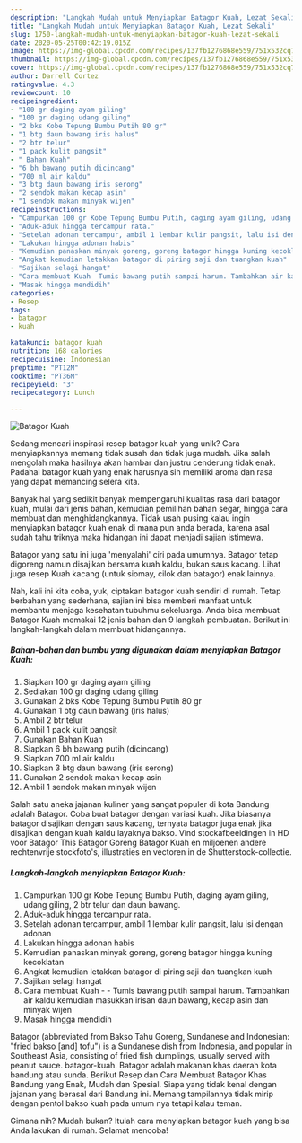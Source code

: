 ```yaml
---
description: "Langkah Mudah untuk Menyiapkan Batagor Kuah, Lezat Sekali"
title: "Langkah Mudah untuk Menyiapkan Batagor Kuah, Lezat Sekali"
slug: 1750-langkah-mudah-untuk-menyiapkan-batagor-kuah-lezat-sekali
date: 2020-05-25T00:42:19.015Z
image: https://img-global.cpcdn.com/recipes/137fb1276868e559/751x532cq70/batagor-kuah-foto-resep-utama.jpg
thumbnail: https://img-global.cpcdn.com/recipes/137fb1276868e559/751x532cq70/batagor-kuah-foto-resep-utama.jpg
cover: https://img-global.cpcdn.com/recipes/137fb1276868e559/751x532cq70/batagor-kuah-foto-resep-utama.jpg
author: Darrell Cortez
ratingvalue: 4.3
reviewcount: 10
recipeingredient:
- "100 gr daging ayam giling"
- "100 gr daging udang giling"
- "2 bks Kobe Tepung Bumbu Putih 80 gr"
- "1 btg daun bawang iris halus"
- "2 btr telur"
- "1 pack kulit pangsit"
- " Bahan Kuah"
- "6 bh bawang putih dicincang"
- "700 ml air kaldu"
- "3 btg daun bawang iris serong"
- "2 sendok makan kecap asin"
- "1 sendok makan minyak wijen"
recipeinstructions:
- "Campurkan 100 gr Kobe Tepung Bumbu Putih, daging ayam giling, udang giling, 2 btr telur dan daun bawang."
- "Aduk-aduk hingga tercampur rata."
- "Setelah adonan tercampur, ambil 1 lembar kulir pangsit, lalu isi dengan adonan"
- "Lakukan hingga adonan habis"
- "Kemudian panaskan minyak goreng, goreng batagor hingga kuning kecoklatan"
- "Angkat kemudian letakkan batagor di piring saji dan tuangkan kuah"
- "Sajikan selagi hangat"
- "Cara membuat Kuah  Tumis bawang putih sampai harum. Tambahkan air kaldu kemudian masukkan irisan daun bawang, kecap asin dan minyak wijen"
- "Masak hingga mendidih"
categories:
- Resep
tags:
- batagor
- kuah

katakunci: batagor kuah 
nutrition: 168 calories
recipecuisine: Indonesian
preptime: "PT12M"
cooktime: "PT36M"
recipeyield: "3"
recipecategory: Lunch

---
```



![Batagor Kuah](https://img-global.cpcdn.com/recipes/137fb1276868e559/751x532cq70/batagor-kuah-foto-resep-utama.jpg)

Sedang mencari inspirasi resep batagor kuah yang unik? Cara menyiapkannya memang tidak susah dan tidak juga mudah. Jika salah mengolah maka hasilnya akan hambar dan justru cenderung tidak enak. Padahal batagor kuah yang enak harusnya sih memiliki aroma dan rasa yang dapat memancing selera kita.

Banyak hal yang sedikit banyak mempengaruhi kualitas rasa dari batagor kuah, mulai dari jenis bahan, kemudian pemilihan bahan segar, hingga cara membuat dan menghidangkannya. Tidak usah pusing kalau ingin menyiapkan batagor kuah enak di mana pun anda berada, karena asal sudah tahu triknya maka hidangan ini dapat menjadi sajian istimewa.

Batagor yang satu ini juga &#39;menyalahi&#39; ciri pada umumnya. Batagor tetap digoreng namun disajikan bersama kuah kaldu, bukan saus kacang. Lihat juga resep Kuah kacang (untuk siomay, cilok dan batagor) enak lainnya.


Nah, kali ini kita coba, yuk, ciptakan batagor kuah sendiri di rumah. Tetap berbahan yang sederhana, sajian ini bisa memberi manfaat untuk membantu menjaga kesehatan tubuhmu sekeluarga. Anda bisa membuat Batagor Kuah memakai 12 jenis bahan dan 9 langkah pembuatan. Berikut ini langkah-langkah dalam membuat hidangannya.

<!--inarticleads1-->

##### Bahan-bahan dan bumbu yang digunakan dalam menyiapkan Batagor Kuah:

1. Siapkan 100 gr daging ayam giling
1. Sediakan 100 gr daging udang giling
1. Gunakan 2 bks Kobe Tepung Bumbu Putih 80 gr
1. Gunakan 1 btg daun bawang (iris halus)
1. Ambil 2 btr telur
1. Ambil 1 pack kulit pangsit
1. Gunakan  Bahan Kuah
1. Siapkan 6 bh bawang putih (dicincang)
1. Siapkan 700 ml air kaldu
1. Siapkan 3 btg daun bawang (iris serong)
1. Gunakan 2 sendok makan kecap asin
1. Ambil 1 sendok makan minyak wijen


Salah satu aneka jajanan kuliner yang sangat populer di kota Bandung adalah Batagor. Coba buat batagor dengan variasi kuah. Jika biasanya batagor disajikan dengan saus kacang, ternyata batagor juga enak jika disajikan dengan kuah kaldu layaknya bakso. Vind stockafbeeldingen in HD voor Batagor This Batagor Goreng Batagor Kuah en miljoenen andere rechtenvrije stockfoto&#39;s, illustraties en vectoren in de Shutterstock-collectie. 

<!--inarticleads2-->

##### Langkah-langkah menyiapkan Batagor Kuah:

1. Campurkan 100 gr Kobe Tepung Bumbu Putih, daging ayam giling, udang giling, 2 btr telur dan daun bawang.
1. Aduk-aduk hingga tercampur rata.
1. Setelah adonan tercampur, ambil 1 lembar kulir pangsit, lalu isi dengan adonan
1. Lakukan hingga adonan habis
1. Kemudian panaskan minyak goreng, goreng batagor hingga kuning kecoklatan
1. Angkat kemudian letakkan batagor di piring saji dan tuangkan kuah
1. Sajikan selagi hangat
1. Cara membuat Kuah -  - Tumis bawang putih sampai harum. Tambahkan air kaldu kemudian masukkan irisan daun bawang, kecap asin dan minyak wijen
1. Masak hingga mendidih


Batagor (abbreviated from Bakso Tahu Goreng, Sundanese and Indonesian: &#34;fried bakso [and] tofu&#34;) is a Sundanese dish from Indonesia, and popular in Southeast Asia, consisting of fried fish dumplings, usually served with peanut sauce. batagor-kuah. Batagor adalah makanan khas daerah kota bandung atau sunda. Berikut Resep dan Cara Membuat Batagor Khas Bandung yang Enak, Mudah dan Spesial. Siapa yang tidak kenal dengan jajanan yang berasal dari Bandung ini. Memang tampilannya tidak mirip dengan pentol bakso kuah pada umum nya tetapi kalau teman. 

Gimana nih? Mudah bukan? Itulah cara menyiapkan batagor kuah yang bisa Anda lakukan di rumah. Selamat mencoba!
